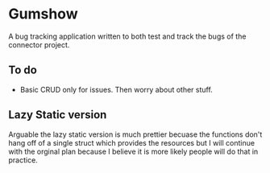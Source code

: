 # Gumshow

A bug tracking application written to both test and track the bugs of the 
connector project.

## To do

* Basic CRUD only for issues. Then worry about other stuff.

## Lazy Static version

Arguable the lazy static version is much prettier becuase the functions don't 
hang off of a single struct which provides the resources but I will continue 
with the orginal plan because I believe it is more likely people will do that
in practice.
